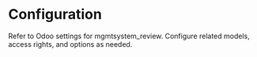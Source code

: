 # Configuration

Refer to Odoo settings for mgmtsystem_review. Configure related models, access rights, and options as needed.

